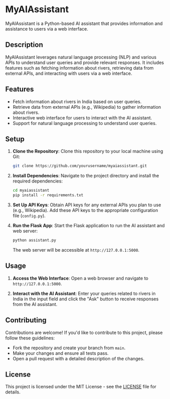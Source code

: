 

# MyAIAssistant

MyAIAssistant is a Python-based AI assistant that provides information and assistance to users via a web interface.

## Description

MyAIAssistant leverages natural language processing (NLP) and various APIs to understand user queries and provide relevant responses. It includes features such as fetching information about rivers, retrieving data from external APIs, and interacting with users via a web interface.

## Features

- Fetch information about rivers in India based on user queries.
- Retrieve data from external APIs (e.g., Wikipedia) to gather information about rivers.
- Interactive web interface for users to interact with the AI assistant.
- Support for natural language processing to understand user queries.

## Setup

1. **Clone the Repository**: Clone this repository to your local machine using Git:

    ```bash
    git clone https://github.com/yourusername/myaiassistant.git
    ```

2. **Install Dependencies**: Navigate to the project directory and install the required dependencies:

    ```bash
    cd myaiassistant
    pip install -r requirements.txt
    ```

3. **Set Up API Keys**: Obtain API keys for any external APIs you plan to use (e.g., Wikipedia). Add these API keys to the appropriate configuration file (`config.py`).

4. **Run the Flask App**: Start the Flask application to run the AI assistant and web server:

    ```bash
    python assistant.py
    ```

    The web server will be accessible at `http://127.0.0.1:5000`.

## Usage

1. **Access the Web Interface**: Open a web browser and navigate to `http://127.0.0.1:5000`.
   
2. **Interact with the AI Assistant**: Enter your queries related to rivers in India in the input field and click the "Ask" button to receive responses from the AI assistant.

## Contributing

Contributions are welcome! If you'd like to contribute to this project, please follow these guidelines:

- Fork the repository and create your branch from `main`.
- Make your changes and ensure all tests pass.
- Open a pull request with a detailed description of the changes.

## License

This project is licensed under the MIT License - see the [LICENSE](LICENSE) file for details.

